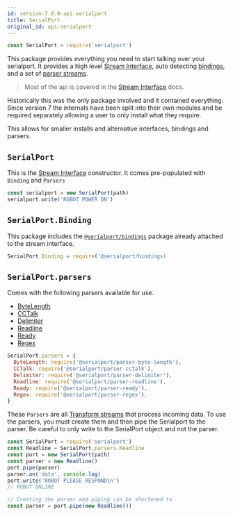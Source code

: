 ```yaml
---
id: version-7.0.0-api-serialport
title: SerialPort
original_id: api-serialport
---
```


```js
const SerialPort = require('serialport')
```

This package provides everything you need to start talking over your serialport. It provides a high level [Stream Interface](api-stream.md), auto detecting [bindings](api-bindings.md), and a set of [parser streams](#serialportparsers).

> Most of the api is covered in the [Stream Interface](api-stream.md) docs.

Historically this was the only package involved and it contained everything. Since version 7 the internals have been split into their own modules and be required separately allowing a user to only install what they require.

This allows for smaller installs and alternative interfaces, bindings and parsers.

## `SerialPort`

This is the [Stream Interface](api-stream.md) constructor. It comes pre-populated with `Binding` and `Parsers`

```js
const serialport = new SerialPort(path)
serialport.write('ROBOT POWER ON')
```


## `SerialPort.Binding`

This package includes the [`@serialport/bindings`](api-bindings.md) package already attached to the stream interface.

```js
SerialPort.Binding = require('@serialport/bindings)
```

## `SerialPort.parsers`

Comes with the following parsers available for use.

- [ByteLength](api-parser-byte-length.md)
- [CCTalk](api-parser-cctalk.md)
- [Delimiter](api-parser-delimiter.md)
- [Readline](api-parser-readline.md)
- [Ready](api-parser-ready.md)
- [Regex](api-parser-regex.md)

```js
SerialPort.parsers = {
  ByteLength: require('@serialport/parser-byte-length'),
  CCTalk: require('@serialport/parser-cctalk'),
  Delimiter: require('@serialport/parser-delimiter'),
  Readline: require('@serialport/parser-readline'),
  Ready: require('@serialport/parser-ready'),
  Regex: require('@serialport/parser-regex'),
}
```
These `Parsers` are all [Transform streams](https://nodejs.org/api/stream.html#stream_class_stream_transform) that process incoming data. To use the parsers, you must create them and then pipe the Serialport to the parser. Be careful to only write to the SerialPort object and not the parser.

```js
const SerialPort = require('serialport')
const Readline = SerialPort.parsers.Readline
const port = new SerialPort(path)
const parser = new Readline()
port.pipe(parser)
parser.on('data', console.log)
port.write('ROBOT PLEASE RESPOND\n')
// ROBOT ONLINE

// Creating the parser and piping can be shortened to
const parser = port.pipe(new Readline())
```
